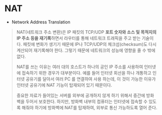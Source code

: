 # NAT

* Network Address Translation

> NAT(네트워크 주소 변환)은 IP 패킷의 TCP/UDP **포트 숫자와 소스 및 목적지의 IP 주소 등을 재기록**하면서 라우터를 통해 네트워크 트래픽을 주고 받는 기술이다. 패킷에 변화가 생기기 때문에 IP나 TCP/UDP의 체크섬(checksum)도 다시 계산되어 재기록해야 한다. 그렇기 때문에 네트워크의 성능에 영향을 줄 수 밖에 없다.
>
> NAT를 쓰는 이유는 여러 대의 호스트가 하나의 공인 IP 주소를 사용하여 인터넷에 접속하기 위한 경우가 대부분이다. 예를 들어 인터넷 회선을 하나 개통하고 인터넷 공유기를 달아서 여러 PC 를 연결하여 사용 하는데, 이 것이 가능한 이유가 인터넷 공유기에 NAT 기능이 탑재되어 있기 때문이다.
>
> 중요한 자료가 들어있는 서버를 외부에 공개하지 않게 하기 위해서 중간에 방화벽을 두어서 보호한다. 하지만, 방화벽 내부의 컴퓨터는 인터넷에 접속할 수 있도록 해줘야 하기에 방화벽에 NAT를 탑재하여, 외부로 통신 가능하도록 열어 준다.
>



> 